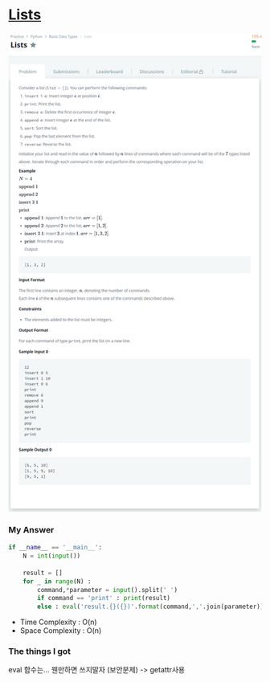 # [Lists](https://www.hackerrank.com/challenges/python-lists/problem)

![image](Problem.png)



### My Answer

```python
if __name__ == '__main__':
    N = int(input())
    
    result = []
    for _ in range(N) : 
        command,*parameter = input().split(' ')
        if command == 'print' : print(result)
        else : eval('result.{}({})'.format(command,','.join(parameter)))

```

* Time Complexity : O(n)
* Space Complexity : O(n)



### The things I got

eval 함수는... 웬만하면 쓰지말자 (보안문제) -> getattr사용